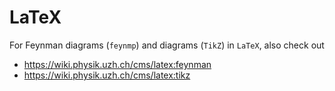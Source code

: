 # LaTeX

For Feynman diagrams (`feynmp`) and diagrams (`TikZ`) in `LaTeX`, also check out
- https://wiki.physik.uzh.ch/cms/latex:feynman 
- https://wiki.physik.uzh.ch/cms/latex:tikz

